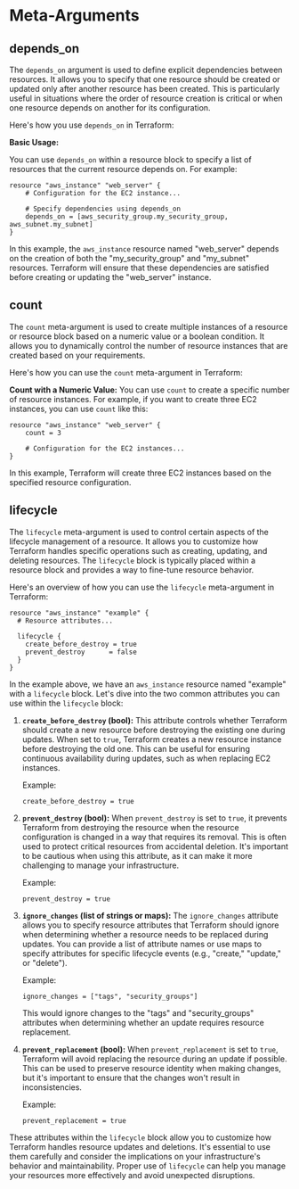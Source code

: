 # Meta-Arguments

## depends_on

The `depends_on` argument is used to define explicit dependencies between resources. It allows you to specify that one resource should be created or updated only after another resource has been created. This is particularly useful in situations where the order of resource creation is critical or when one resource depends on another for its configuration.

Here's how you use `depends_on` in Terraform:

**Basic Usage:**

You can use `depends_on` within a resource block to specify a list of resources that the current resource depends on. For example:

```hcl
resource "aws_instance" "web_server" {
    # Configuration for the EC2 instance...

    # Specify dependencies using depends_on
    depends_on = [aws_security_group.my_security_group, aws_subnet.my_subnet]
}
```

In this example, the `aws_instance` resource named "web_server" depends on the creation of both the "my_security_group" and "my_subnet" resources. Terraform will ensure that these dependencies are satisfied before creating or updating the "web_server" instance.

## count

The `count` meta-argument is used to create multiple instances of a resource or resource block based on a numeric value or a boolean condition. It allows you to dynamically control the number of resource instances that are created based on your requirements.

Here's how you can use the `count` meta-argument in Terraform:

**Count with a Numeric Value:**
You can use `count` to create a specific number of resource instances. For example, if you want to create three EC2 instances, you can use `count` like this:

```hcl
resource "aws_instance" "web_server" {
    count = 3

    # Configuration for the EC2 instances...
}
```

In this example, Terraform will create three EC2 instances based on the specified resource configuration.

## lifecycle

The `lifecycle` meta-argument is used to control certain aspects of the lifecycle management of a resource. It allows you to customize how Terraform handles specific operations such as creating, updating, and deleting resources. The `lifecycle` block is typically placed within a resource block and provides a way to fine-tune resource behavior.

Here's an overview of how you can use the `lifecycle` meta-argument in Terraform:

```hcl
resource "aws_instance" "example" {
  # Resource attributes...

  lifecycle {
    create_before_destroy = true
    prevent_destroy      = false
  }
}
```

In the example above, we have an `aws_instance` resource named "example" with a `lifecycle` block. Let's dive into the two common attributes you can use within the `lifecycle` block:

1. **`create_before_destroy` (bool):**
   This attribute controls whether Terraform should create a new resource before destroying the existing one during updates. When set to `true`, Terraform creates a new resource instance before destroying the old one. This can be useful for ensuring continuous availability during updates, such as when replacing EC2 instances.

   Example:

   ```hcl
   create_before_destroy = true
   ```

2. **`prevent_destroy` (bool):**
   When `prevent_destroy` is set to `true`, it prevents Terraform from destroying the resource when the resource configuration is changed in a way that requires its removal. This is often used to protect critical resources from accidental deletion. It's important to be cautious when using this attribute, as it can make it more challenging to manage your infrastructure.

   Example:

   ```hcl
   prevent_destroy = true
   ```

3. **`ignore_changes` (list of strings or maps):**
   The `ignore_changes` attribute allows you to specify resource attributes that Terraform should ignore when determining whether a resource needs to be replaced during updates. You can provide a list of attribute names or use maps to specify attributes for specific lifecycle events (e.g., "create," "update," or "delete").

   Example:

   ```hcl
   ignore_changes = ["tags", "security_groups"]
   ```

   This would ignore changes to the "tags" and "security_groups" attributes when determining whether an update requires resource replacement.

4. **`prevent_replacement` (bool):**
   When `prevent_replacement` is set to `true`, Terraform will avoid replacing the resource during an update if possible. This can be used to preserve resource identity when making changes, but it's important to ensure that the changes won't result in inconsistencies.

   Example:

   ```hcl
   prevent_replacement = true
   ```

These attributes within the `lifecycle` block allow you to customize how Terraform handles resource updates and deletions. It's essential to use them carefully and consider the implications on your infrastructure's behavior and maintainability. Proper use of `lifecycle` can help you manage your resources more effectively and avoid unexpected disruptions.
